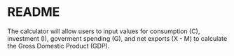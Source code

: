 # README

The calculator will allow users to input values for consumption (C), investment (I), goverment spending (G), and net exports (X - M) to calculate the Gross Domestic Product (GDP).